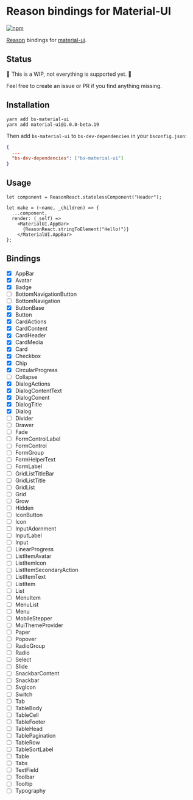 # Reason bindings for Material-UI

[![npm](https://img.shields.io/npm/v/bs-material-ui.svg)](https://www.npmjs.com/package/bs-material-ui)  

[Reason](https://reasonml.github.io/) bindings for [material-ui](https://github.com/callemall/material-ui).

## Status

🚧 This is a WIP, not everything is supported yet. 🚧

Feel free to create an issue or PR if you find anything missing.

## Installation

```
yarn add bs-material-ui
yarn add material-ui@1.0.0-beta.19
```

Then add `bs-material-ui` to `bs-dev-dependencies` in your `bsconfig.json`:

```json
{
  ...
  "bs-dev-dependencies": ["bs-material-ui"]
}
```

## Usage

```reason
let component = ReasonReact.statelessComponent("Header");

let make = (~name, _children) => {
  ...component,
  render: (_self) =>
    <MaterialUI.AppBar>
      {ReasonReact.stringToElement("Hello!")}
    </MaterialUI.AppBar>
};
```

## Bindings

- [x] AppBar
- [x] Avatar
- [x] Badge
- [ ] BottomNavigationButton
- [ ] BottomNavigation
- [x] ButtonBase
- [x] Button
- [x] CardActions
- [x] CardContent
- [x] CardHeader
- [x] CardMedia
- [x] Card
- [x] Checkbox
- [x] Chip
- [x] CircularProgress
- [ ] Collapse
- [x] DialogActions
- [x] DialogContentText
- [x] DialogConent
- [x] DialogTitle
- [x] Dialog
- [ ] Divider
- [ ] Drawer
- [ ] Fade
- [ ] FormControlLabel
- [ ] FormControl
- [ ] FormGroup
- [ ] FormHelperText
- [ ] FormLabel
- [ ] GridListTitleBar
- [ ] GridListTitle
- [ ] GridList
- [ ] Grid
- [ ] Grow
- [ ] Hidden
- [ ] IconButton
- [ ] Icon
- [ ] InputAdornment
- [ ] InputLabel
- [ ] Input
- [ ] LinearProgress
- [ ] ListItemAvatar
- [ ] ListItemIcon
- [ ] ListItemSecondaryAction
- [ ] ListItemText
- [ ] ListItem
- [ ] List
- [ ] MenuItem
- [ ] MenuList
- [ ] Menu
- [ ] MobileStepper
- [ ] MuiThemeProvider
- [ ] Paper
- [ ] Popover
- [ ] RadioGroup
- [ ] Radio
- [ ] Select
- [ ] Slide
- [ ] SnackbarContent
- [ ] Snackbar
- [ ] SvgIcon
- [ ] Switch
- [ ] Tab
- [ ] TableBody
- [ ] TableCell
- [ ] TableFooter
- [ ] TableHead
- [ ] TablePagination
- [ ] TableRow
- [ ] TableSortLabel
- [ ] Table
- [ ] Tabs
- [ ] TextField
- [ ] Toolbar
- [ ] Tooltip
- [ ] Typography
